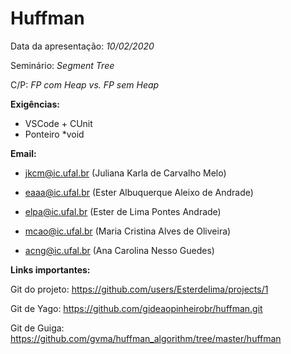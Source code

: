 # Huffman
Data da apresentação: *10/02/2020*

Seminário: *Segment Tree*

C/P: *FP com Heap vs. FP sem Heap*

**Exigências:**
- VSCode +  CUnit
- Ponteiro *void

**Email:**
- jkcm@ic.ufal.br (Juliana Karla de Carvalho Melo)

- eaaa@ic.ufal.br (Ester Albuquerque Aleixo de Andrade)

- elpa@ic.ufal.br (Ester de Lima Pontes Andrade)

- mcao@ic.ufal.br (Maria Cristina Alves de Oliveira)

- acng@ic.ufal.br (Ana Carolina Nesso Guedes)

**Links importantes:**

Git do projeto: https://github.com/users/Esterdelima/projects/1

Git de Yago: https://github.com/gideaopinheirobr/huffman.git

Git de Guiga: https://github.com/gvma/huffman_algorithm/tree/master/huffman
